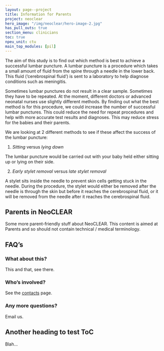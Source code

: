 ```yaml
---
layout: page--project
title: Information for Parents
project: neoclear
hero_image: "/img/neoclear/hero-image-2.jpg"
has_pull_outs: true
section_menu: clinicians
toc: true
npeu_unit: ctu
main_top_modules: [pil]
---
```


The aim of this study is to find out which method is best to achieve a successful lumbar puncture. A lumbar puncture is a procedure which takes a small amount of fluid from the spine through a needle in the lower back. This fluid (‘cerebrospinal fluid’) is sent to a laboratory to help diagnose conditions such as meningitis.

Sometimes lumbar punctures do not result in a clear sample. Sometimes they have to be repeated. At the moment, different doctors or advanced neonatal nurses use slightly different methods. By finding out what the best method is for this procedure, we could increase the number of successful lumbar punctures. This could reduce the need for repeat procedures and help with more accurate test results and diagnoses. This may reduce stress for the babies and their parents.

We are looking at 2 different methods to see if these affect the success of the lumbar puncture:

1. *Sitting* versus *lying down*

The lumbar puncture would be carried out with your baby held either sitting up or lying on their side.

2. *Early stylet removal* versus *late stylet removal*

A stylet sits inside the needle to prevent skin cells getting stuck in the needle. During the procedure, the stylet would either be removed after the needle is through the skin but before it reaches the cerebrospinal fluid, or it will be removed from the needle after it reaches the cerebrospinal fluid.

## Parents in NeoCLEAR

Some more parent-friendly stuff about NeoCLEAR. This content is aimed at Parents and so should not contain technical / medical terminology.


## FAQ’s

### What about this?

This and that, see there.

### Who’s involved?

See the [contacts](/neoclear/contacts) page.

### Any more questions?

Email us.

## Another heading to test ToC

Blah...